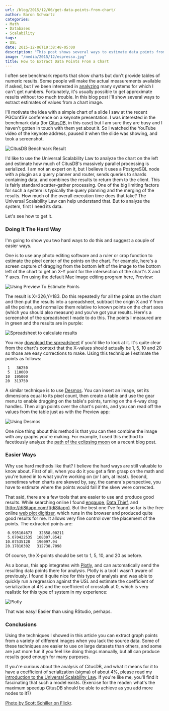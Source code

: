 ```yaml
---
url: /blog/2015/12/06/get-data-points-from-chart/
author: Baron Schwartz
categories:
- Math
- Databases
- Scalability
tags:
- USL
date: 2015-12-06T19:38:48-05:00
description: "This post shows several ways to estimate data points from an image of a chart. As an example, I analyze CitusDB's scalability from a YouTube screen capture."
image: "/media/2015/12/espresso.jpg"
title: How to Extract Data Points From a Chart
---
```


I often see benchmark reports that show charts but don't provide tables of
numeric results. Some people will make the actual measurements available if
asked, but I've been interested in
[analyzing](https://www.vividcortex.com/resources/universal-scalability-law/)
many systems for which I can't get numbers.  Fortunately, it's usually possible
to get approximate results without too much trouble. In this blog post I'll show
several ways to extract estimates of values from a chart image.

<!--more-->

I'll motivate the idea with a simple chart of a slide I saw at the recent
PGConfSV conference on a keynote presentation. I was interested in the benchmark
data (for [CitusDB](https://www.citusdata.com/), in this case) but I am sure
they are busy and I haven't gotten in touch with them yet about it. So I watched
the YouTube video of the keynote address, paused it when the slide was showing,
and took a screenshot.

![CitusDB Benchmark Result](/media/2015/12/citusdb-benchmark.jpg)

I'd like to use the Universal Scalability Law to analyze the chart on the left
and estimate how much of CitusDB's massively parallel processing is serialized.
I am not an expert on it, but I believe it uses a PostgreSQL node with a plugin
as a query planner and router, sends queries to shards containing data, and
combines the results to return them to the client. This is fairly standard
scatter-gather processing. One of the big limiting factors for such a system is
typically the query planning and the merging of the results. How much of the
overall execution time does that take? The Universal Scalability Law can help
understand that. But to analyze the system, first I need its data.

Let's see how to get it.

### Doing It The Hard Way

I'm going to show you two hard ways to do this and suggest a couple of easier
ways.

One is to use any photo editing software and a ruler or crop function to
estimate the pixel center of the points on the chart. For example, here's a
screen capture of dragging from the bottom left of the image to the bottom left
of the chart to get an X-Y point for the intersection of the chart's X and Y
axes. I'm using the default Mac image editing program here, Preview:

![Using Preview To Estimate Points](/media/2015/12/using-preview.jpg)

The result is X=326,Y=183. Do this repeatedly for all the points on the chart
and then put the results into a spreadsheet, subtract the origin X and Y from
all the points, and normalize them relative to known points on the chart axes
(which you should also measure) and you've got your results. Here's a screenshot
of the spreadsheet I made to do this. The points I measured are in green and the
results are in purple:

![Spreadsheet to calculate results](/media/2015/12/points-spreadsheet.png)

You may [download the spreadsheet](/media/2015/12/spreadsheet.xlsx) if you'd
like to look at it. 
It's quite clear from the chart's context that the X-values should actually be
1, 5, 10 and 20 so those are easy corrections to make.
Using this technique I estimate the points as follows:

     1   36250
     5  110000
    10  195000
    20  313750

A similar technique is to use [Desmos](https://www.desmos.com). You can insert
an image, set its dimensions equal to its pixel count, then create a table and
use the gear menu to enable dragging on the table's points, turning on the 4-way
drag handles. Then align points over the chart's points, and you can read off
the values from the table just as with the Preview app:

![Using Desmos](/media/2015/12/using-desmos.jpg)

One nice thing about this method is that you can then combine the image with any
graphs you're making. For example, I used this method to facetiously analyze the
[path of the eclipsing
moon](http://www.vividcortex.com/blog/2015/11/28/a-trendline-is-a-model/) on a
recent blog post.

### Easier Ways

Why use hard methods like that? I believe the hard ways are still valuable to
know about. First of all, when you do it you get a firm grasp on the math and
you're tuned in to what you're working on (or I am, at least). Second, sometimes
when charts are skewed by, say, the camera's perspective, you have to estimate
where the points would fall if the skew were corrected.

That said, there are a few tools that are easier to use and produce good
results. While searching online I found
[engauge](http://digitizer.sourceforge.net/), [Data
Thief](http://www.datathief.org/), and [http://di8itapp.com/](di8itapp). But the
best one I've found so far is the free online [web plot
digitizer](http://arohatgi.info/WebPlotDigitizer/app/), which runs in the
browser and produced quite good results for me. It allows very fine control over
the placement of the points. The extracted points are:

     0.995104673   32858.00211
     5.070422535  108307.8542
    10.07535128   196097.94
    20.17810302   312738.7098

Of course, the X-points should be set to 1, 5, 10, and 20 as before.

As a bonus, this app integrates with [Plotly](https://plot.ly), and can
automatically send the resulting data points there for analysis. Plotly is a
tool I wasn't aware of previously. I found it quite nice for this type of
analysis and was able to quickly run a regression against the USL and estimate
the coefficient of serialization at 4% and the coefficient of crosstalk at 0,
which is very realistic for this type of system in my experience:

![Plotly](/media/2015/12/plotly.jpg)

That was easy! Easier than using RStudio, perhaps.

### Conclusions

Using the techniques I showed in this article you can extract graph points from
a variety of different images when you lack the source data. Some of these
techniques are easier to use on large datasets than others, and some are just
more fun if you feel like doing things manually, but all can produce results
good enough for many purposes.

If you're curious about the analysis of CitusDB, and what it means for it to
have a coefficient of serialization (sigma) of about 4%, please read my
[introduction to the Universal Scalability
Law](https://www.vividcortex.com/resources/universal-scalability-law/). If
you're like me, you'll find it fascinating that such a model exists. (Exercise
for the reader: what's the maximum speedup CitusDB should be able to achieve as
you add more nodes to it?)

[Photo by Scott Schiller on Flickr](https://www.flickr.com/photos/schill/14418736104/).
